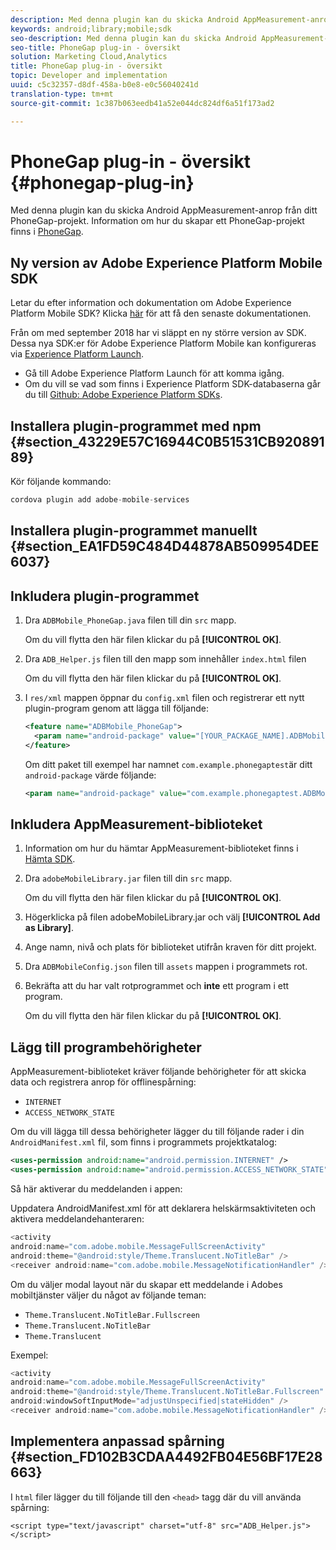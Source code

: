 ```yaml
---
description: Med denna plugin kan du skicka Android AppMeasurement-anrop från ditt PhoneGap-projekt.
keywords: android;library;mobile;sdk
seo-description: Med denna plugin kan du skicka Android AppMeasurement-anrop från ditt PhoneGap-projekt.
seo-title: PhoneGap plug-in - översikt
solution: Marketing Cloud,Analytics
title: PhoneGap plug-in - översikt
topic: Developer and implementation
uuid: c5c32357-d8df-458a-b0e8-e0c56040241d
translation-type: tm+mt
source-git-commit: 1c387b063eedb41a52e044dc824df6a51f173ad2

---
```



# PhoneGap plug-in - översikt {#phonegap-plug-in}

Med denna plugin kan du skicka Android AppMeasurement-anrop från ditt PhoneGap-projekt. Information om hur du skapar ett PhoneGap-projekt finns i [PhoneGap](https://helpx.adobe.com/experience-manager/6-4/mobile/using/phonegap.html).

## Ny version av Adobe Experience Platform Mobile SDK

Letar du efter information och dokumentation om Adobe Experience Platform Mobile SDK? Klicka [här](https://aep-sdks.gitbook.io/docs/) för att få den senaste dokumentationen.

Från om med september 2018 har vi släppt en ny större version av SDK. Dessa nya SDK:er för Adobe Experience Platform Mobile kan konfigureras via [Experience Platform Launch](https://www.adobe.com/experience-platform/launch.html).

* Gå till Adobe Experience Platform Launch för att komma igång.
* Om du vill se vad som finns i Experience Platform SDK-databaserna går du till [Github: Adobe Experience Platform SDKs](https://github.com/Adobe-Marketing-Cloud/acp-sdks).


## Installera plugin-programmet med npm {#section_43229E57C16944C0B51531CB92089189}

Kör följande kommando:

```java
cordova plugin add adobe-mobile-services
```

## Installera plugin-programmet manuellt {#section_EA1FD59C484D44878AB509954DEE6037}

## Inkludera plugin-programmet

1. Dra `ADBMobile_PhoneGap.java` filen till din `src` mapp.

   Om du vill flytta den här filen klickar du på **[!UICONTROL OK]**.

1. Dra `ADB_Helper.js` filen till den mapp som innehåller `index.html` filen

   Om du vill flytta den här filen klickar du på **[!UICONTROL OK]**.

1. I `res/xml` mappen öppnar du `config.xml` filen och registrerar ett nytt plugin-program genom att lägga till följande:

   ```xml
   <feature name="ADBMobile_PhoneGap"> 
     <param name="android-package" value="[YOUR_PACKAGE_NAME].ADBMobile_PhoneGap" /> 
   </feature>
   ```

   Om ditt paket till exempel har namnet `com.example.phonegaptest`är ditt `android-package` värde följande:

   ```xml
   <param name="android-package" value="com.example.phonegaptest.ADBMobile_PhoneGap" />
   ```

## Inkludera AppMeasurement-biblioteket

1. Information om hur du hämtar AppMeasurement-biblioteket finns i [Hämta SDK](/help/android/getting-started/dev-qs.md).
1. Dra `adobeMobileLibrary.jar` filen till din `src` mapp.

   Om du vill flytta den här filen klickar du på **[!UICONTROL OK]**.

1. Högerklicka på filen adobeMobileLibrary.jar och välj **[!UICONTROL Add as Library]**.
1. Ange namn, nivå och plats för biblioteket utifrån kraven för ditt projekt.
1. Dra `ADBMobileConfig.json` filen till `assets` mappen i programmets rot.
1. Bekräfta att du har valt rotprogrammet och **inte** ett program i ett program.

   Om du vill flytta den här filen klickar du på **[!UICONTROL OK]**.

## Lägg till programbehörigheter

AppMeasurement-biblioteket kräver följande behörigheter för att skicka data och registrera anrop för offlinespårning:

* `INTERNET`
* `ACCESS_NETWORK_STATE`

Om du vill lägga till dessa behörigheter lägger du till följande rader i din `AndroidManifest.xml` fil, som finns i programmets projektkatalog:

```xml
<uses-permission android:name="android.permission.INTERNET" /> 
<uses-permission android:name="android.permission.ACCESS_NETWORK_STATE" />
```

Så här aktiverar du meddelanden i appen:

Uppdatera AndroidManifest.xml för att deklarera helskärmsaktiviteten och aktivera meddelandehanteraren:

```java
<activity  
android:name="com.adobe.mobile.MessageFullScreenActivity"  
android:theme="@android:style/Theme.Translucent.NoTitleBar" /> 
<receiver android:name="com.adobe.mobile.MessageNotificationHandler" />
```

Om du väljer modal layout när du skapar ett meddelande i Adobes mobiltjänster väljer du något av följande teman:

* `Theme.Translucent.NoTitleBar.Fullscreen`
* `Theme.Translucent.NoTitleBar`
* `Theme.Translucent`

Exempel:

```java
<activity 
android:name="com.adobe.mobile.MessageFullScreenActivity" 
android:theme="@android:style/Theme.Translucent.NoTitleBar.Fullscreen" 
android:windowSoftInputMode="adjustUnspecified|stateHidden" /> 
<receiver android:name="com.adobe.mobile.MessageNotificationHandler" />
```

## Implementera anpassad spårning {#section_FD102B3CDAA4492FB04E56BF17E28663}

I `html` filer lägger du till följande till den `<head>` tagg där du vill använda spårning:

```
<script type="text/javascript" charset="utf-8" src="ADB_Helper.js"></script>
```

